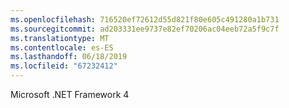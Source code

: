 ```yaml
---
ms.openlocfilehash: 716520ef72612d55d821f80e605c491280a1b731
ms.sourcegitcommit: ad203331ee9737e82ef70206ac04eeb72a5f9c7f
ms.translationtype: MT
ms.contentlocale: es-ES
ms.lasthandoff: 06/18/2019
ms.locfileid: "67232412"
---
```

Microsoft .NET Framework 4